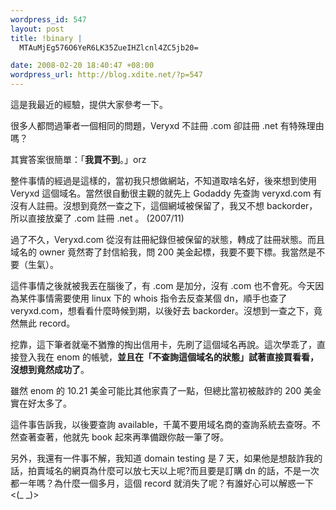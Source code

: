 ```yaml
--- 
wordpress_id: 547
layout: post
title: !binary |
  MTAuMjEg576O6YeR6LK35ZueIHZlcnl4ZC5jb20=

date: 2008-02-20 18:40:47 +08:00
wordpress_url: http://blog.xdite.net/?p=547
---
```


這是我最近的經驗，提供大家參考一下。

很多人都問過筆者一個相同的問題，Veryxd 不註冊 .com 卻註冊 .net 有特殊理由嗎？

其實答案很簡單：「<strong>我買不到</strong>。」orz

整件事情的經過是這樣的，當初我只想做網站，不知道取啥名好，後來想到使用 Veryxd 這個域名。當然很自動很主觀的就先上 Godaddy 先查詢 veryxd.com 有沒有人註冊。沒想到竟然一查之下，這個網域被保留了，我又不想 backorder，所以直接放棄了 .com 註冊 .net 。 (2007/11)

過了不久，Veryxd.com 從沒有註冊紀錄但被保留的狀態，轉成了註冊狀態。而且域名的 owner 竟然寄了封信給我，問 200 美金起標，我要不要下標。我當然是不要（生氣）。

這件事情之後就被我丟在腦後了，有 .com 是加分，沒有 .com 也不會死。今天因為某件事情需要使用 linux 下的 whois 指令去反查某個 dn，順手也查了 veryxd.com，想看看什麼時候到期，以後好去 backorder。沒想到一查之下，竟然無此 record。

挖靠，這下筆者就毫不猶豫的掏出信用卡，先刷了這個域名再說。這次學乖了，直接登入我在 enom 的帳號，<strong>並且在「不查詢這個域名的狀態」試著直接買看看，沒想到竟然成功了</strong>。

雖然 enom 的 10.21 美金可能比其他家貴了一點，但總比當初被敲詐的 200 美金實在好太多了。

這件事告訴我，以後要查詢 available，千萬不要用域名商的查詢系統去查呀。不然查著查著，他就先 book 起來再準備跟你敲一筆了呀。

另外，我還有一件事不解，我知道 domain testing 是 7 天，如果他是想敲詐我的話，拍賣域名的網頁為什麼可以放七天以上呢?而且要是訂購 dn 的話，不是一次都一年嗎？為什麼一個多月，這個 record 就消失了呢？有誰好心可以解惑一下 <(_ _)>
